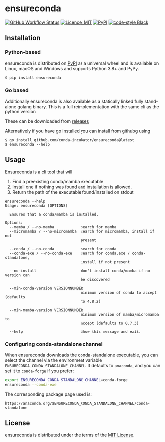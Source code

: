 # ensureconda

[![GitHub Workflow Status](https://img.shields.io/github/actions/workflow/status/conda-incubator/ensureconda/test.yml?branch=main)](https://github.com/conda-incubator/ensureconda/actions?query=workflow%3A%22Python+package%22)
[![Licence: MIT](https://img.shields.io/github/license/conda-incubator/ensureconda)](https://github.com/conda-incubator/ensureconda/blob/master/LICENSE-MIT)
[![PyPI](https://img.shields.io/pypi/v/ensureconda)](https://pypi.org/project/ensureconda)
[![code-style Black](https://img.shields.io/badge/code%20style-black-000000.svg)](https://https://github.com/psf/black)

## Installation

### Python-based

ensureconda is distributed on [PyPI](https://pypi.org) as a universal
wheel and is available on Linux, macOS and Windows and supports
Python 3.8+ and PyPy.

```bash
$ pip install ensureconda
```

### Go based

Additionally ensureconda is also available as a statically linked fully stand-alone
golang binary.  This is a full reimplementation with the same cli as the python version

These can be downloaded from [releases](https://github.com/conda-incubator/ensureconda/releases/latest)

Alternatively if you have go installed you can install from githubg using

```shell
$ go install github.com/conda-incubator/ensureconda@latest
$ ensureconda --help
```

## Usage

Ensureconda is a cli tool that will

1. Find a preexisting conda/mamba executable
2. Install one if nothing was found and installation is allowed.
3. Return the path of the executable found/installed on stdout

```
ensureconda --help
Usage: ensureconda [OPTIONS]

  Ensures that a conda/mamba is installed.

Options:
  --mamba / --no-mamba            search for mamba
  --micromamba / --no-micromamba  search for micromamba, install if not
                                  present

  --conda / --no-conda            search for conda
  --conda-exe / --no-conda-exe    search for conda.exe / conda-standalone,
                                  install if not present

  --no-install                    don't install conda/mamba if no version can
                                  be discovered

  --min-conda-version VERSIONNUMBER
                                  minimum version of conda to accept (defaults
                                  to 4.8.2)

  --min-mamba-version VERSIONNUMBER
                                  minimum version of mamba/micromamba to
                                  accept (defaults to 0.7.3)

  --help                          Show this message and exit.
```

### Configuring conda-standalone channel

When ensureconda downloads the conda-standalone executable, you can select the
channel via the environment variable `ENSURECONDA_CONDA_STANDALONE_CHANNEL`.
It defaults to `anaconda`, and you can set it to `conda-forge` if you prefer:

```bash
export ENSURECONDA_CONDA_STANDALONE_CHANNEL=conda-forge
ensureconda --conda-exe
```

The corresponding package page used is:

```text
https://anaconda.org/$ENSURECONDA_CONDA_STANDALONE_CHANNEL/conda-standalone
```

## License

ensureconda is distributed under the terms of the
[MIT License](https://choosealicense.com/licenses/mit).
